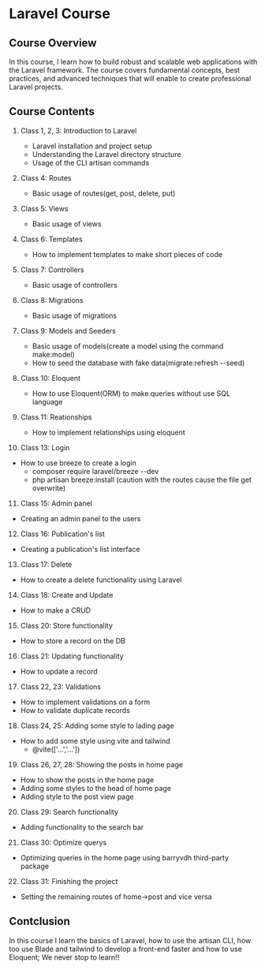 # Laravel Course

## Course Overview

In this course, I learn how to build robust and scalable web applications with the Laravel framework. The course covers fundamental concepts, best practices, and advanced techniques that will enable to create professional Laravel projects.

## Course Contents

1. Class 1, 2, 3: Introduction to Laravel
   * Laravel installation and project setup
   * Understanding the Laravel directory structure
   * Usage of the CLI artisan commands

2. Class 4: Routes
   * Basic usage of routes(get, post, delete, put)

3. Class 5: Views
   * Basic usage of views

4. Class 6: Templates
   * How to implement templates to make short pieces of code

5. Class 7: Controllers
   * Basic usage of controllers

6. Class 8: Migrations
   * Basic usage of migrations

7. Class 9: Models and Seeders
   * Basic usage of models(create a model using the command make:model)
   * How to seed the database with fake data(migrate:refresh --seed)

8. Class 10: Eloquent
   * How to use Eloquent(ORM) to make queries without use SQL language

9. Class 11: Reationships
   * How to implement relationships using eloquent

10. Class 13: Login
   * How to use breeze to create a login
      - composer require laravel/breeze --dev
      - php artisan breeze:install (caution with the routes cause the file get overwrite)

11. Class 15: Admin panel
   * Creating an admin panel to the users

12. Class 16: Publication's list
   * Creating a publication's list interface

13. Class 17: Delete
   * How to create a delete functionality using Laravel

14. Class 18: Create and Update
   * How to make a CRUD

15. Class 20: Store functionality
   * How to store a record on the DB

16. Class 21: Updating functionality
   * How to update a record

17. Class 22, 23: Validations
   * How to implement validations on a form
   * How to validate duplicate records

18. Class 24, 25: Adding some style to lading page
   * How to add some style using vite and tailwind
      - @vite(['...','...'])

19. Class 26, 27, 28: Showing the posts in home page
   * How to show the posts in the home page
   * Adding some styles to the head of home page
   * Adding style to the post view page

20. Class 29: Search functionality
   * Adding functionality to the search bar

21. Class 30: Optimize querys
   * Optimizing queries in the home page using barryvdh third-party package

22. Class 31: Finishing the project
   * Setting the remaining routes of home->post and vice versa

## Contclusion

In this course I learn the basics of Laravel, how to use the artisan CLI, how too use Blade and tailwind to develop a front-end faster and how to use Eloquent; We never stop to learn!!
